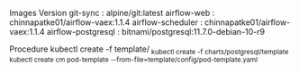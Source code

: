 Images Version
git-sync : alpine/git:latest
airflow-web : chinnapatke01/airflow-vaex:1.1.4
airflow-scheduler : chinnapatke01/airflow-vaex:1.1.4
airflow-postgresql : bitnami/postgresql:11.7.0-debian-10-r9


Procedure
kubectl create -f template/<sub folder> 
kubectl create -f charts/postgresql/template
kubectl create cm pod-template --from-file=template/config/pod-template.yaml
